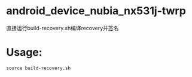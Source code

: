 # android_device_nubia_nx531j-twrp
直接运行build-recovery.sh编译recovery并签名

# Usage:
```
source build-recovery.sh
